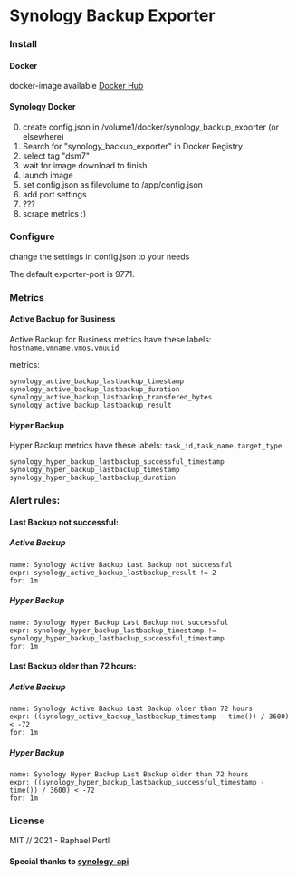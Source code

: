 # Synology Backup Exporter

### Install
#### Docker
docker-image available [Docker Hub](https://hub.docker.com/r/raphii/synology_backup_exporter)

#### Synology Docker

0. create config.json in /volume1/docker/synology_backup_exporter (or elsewhere)
1. Search for "synology_backup_exporter" in Docker Registry
2. select tag "dsm7"
3. wait for image download to finish
4. launch image
5. set config.json as filevolume to /app/config.json
6. add port settings
7. ???
8. scrape metrics :)


### Configure
change the settings in config.json to your needs

The default exporter-port is 9771.


### Metrics
#### Active Backup for Business
Active Backup for Business metrics have these labels:
`hostname,vmname,vmos,vmuuid`


metrics:
```
synology_active_backup_lastbackup_timestamp
synology_active_backup_lastbackup_duration
synology_active_backup_lastbackup_transfered_bytes
synology_active_backup_lastbackup_result
```
#### Hyper Backup
Hyper Backup metrics have these labels:
`task_id,task_name,target_type`

```
synology_hyper_backup_lastbackup_successful_timestamp
synology_hyper_backup_lastbackup_timestamp
synology_hyper_backup_lastbackup_duration
```

### Alert rules:

#### Last Backup not successful:
##### Active Backup
```
name: Synology Active Backup Last Backup not successful
expr: synology_active_backup_lastbackup_result != 2
for: 1m
```
##### Hyper Backup
```
name: Synology Hyper Backup Last Backup not successful
expr: synology_hyper_backup_lastbackup_timestamp != synology_hyper_backup_lastbackup_successful_timestamp
for: 1m
```

#### Last Backup older than 72 hours:
##### Active Backup
```
name: Synology Active Backup Last Backup older than 72 hours
expr: ((synology_active_backup_lastbackup_timestamp - time()) / 3600) < -72
for: 1m
```
##### Hyper Backup
```
name: Synology Hyper Backup Last Backup older than 72 hours
expr: ((synology_hyper_backup_lastbackup_successful_timestamp - time()) / 3600) < -72
for: 1m
```

### License
MIT // 2021 - Raphael Pertl

#### Special thanks to [synology-api](https://github.com/N4S4/synology-api)